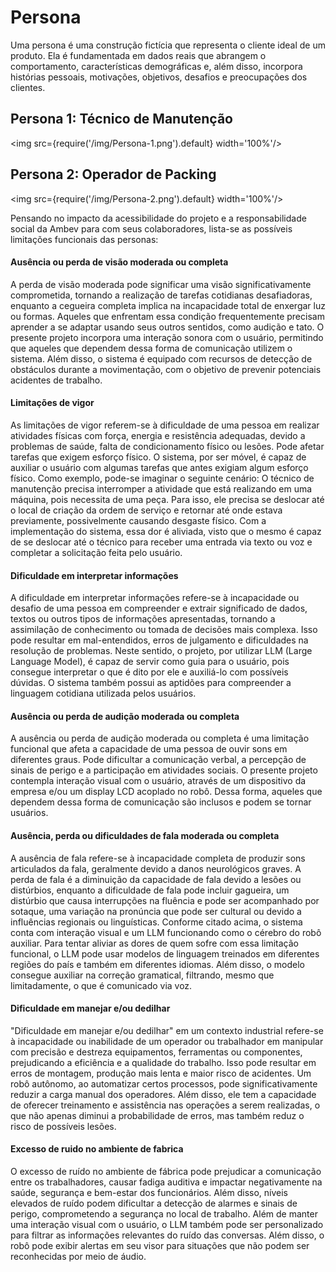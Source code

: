 # Persona

Uma persona é uma construção fictícia que representa o cliente ideal de um produto. Ela é fundamentada em dados reais que abrangem o comportamento, características demográficas e, além disso, incorpora histórias pessoais, motivações, objetivos, desafios e preocupações dos clientes.

## Persona 1: Técnico de Manutenção

<img src={require('/img/Persona-1.png').default} width='100%'/>

## Persona 2: Operador de Packing

<img src={require('/img/Persona-2.png').default} width='100%'/>

Pensando no impacto da acessibilidade do projeto e a responsabilidade social da Ambev para com seus colaboradores, lista-se as possíveis limitações funcionais das personas:

#### Ausência ou perda de visão moderada ou completa
A perda de visão moderada pode significar uma visão significativamente comprometida, tornando a realização de tarefas cotidianas desafiadoras, enquanto a cegueira completa implica na incapacidade total de enxergar luz ou formas. Aqueles que enfrentam essa condição frequentemente precisam aprender a se adaptar usando seus outros sentidos, como audição e tato. 
O presente projeto incorpora uma interação sonora com o usuário, permitindo que aqueles que dependem dessa forma de comunicação utilizem o sistema. Além disso, o sistema é equipado com recursos de detecção de obstáculos durante a movimentação, com o objetivo de prevenir potenciais acidentes de trabalho.

#### Limitações de vigor
As limitações de vigor referem-se à dificuldade de uma pessoa em realizar atividades físicas com força, energia e resistência adequadas, devido a problemas de saúde, falta de condicionamento físico ou lesões. Pode afetar tarefas que exigem esforço físico.
O sistema, por ser móvel, é capaz de auxiliar o usuário com algumas tarefas que antes exigiam algum esforço físico. Como exemplo, pode-se imaginar o seguinte cenário: O técnico de manutenção precisa interromper a atividade que está realizando em uma máquina, pois necessita de uma peça. Para isso, ele precisa se deslocar até o local de criação da ordem de serviço e retornar até onde estava previamente, possivelmente causando desgaste físico. Com a implementação do sistema, essa dor é aliviada, visto que o mesmo é capaz de se deslocar até o técnico para receber uma entrada via texto ou voz e completar a solicitação feita pelo usuário.

#### Dificuldade em interpretar informações
A dificuldade em interpretar informações refere-se à incapacidade ou desafio de uma pessoa em compreender e extrair significado de dados, textos ou outros tipos de informações apresentadas, tornando a assimilação de conhecimento ou tomada de decisões mais complexa. Isso pode resultar em mal-entendidos, erros de julgamento e dificuldades na resolução de problemas.
Neste sentido, o projeto, por utilizar LLM (Large Language Model), é capaz de servir como guia para o usuário, pois consegue interpretar o que é dito por ele e auxiliá-lo com possíveis dúvidas. O sistema também possui as aptidões para compreender a linguagem cotidiana utilizada pelos usuários.

#### Ausência ou perda de audição moderada ou completa
A ausência ou perda de audição moderada ou completa é uma limitação funcional que afeta a capacidade de uma pessoa de ouvir sons em diferentes graus. Pode dificultar a comunicação verbal, a percepção de sinais de perigo e a participação em atividades sociais.
O presente projeto contempla interação visual com o usuário, através de um dispositivo da empresa e/ou um display LCD acoplado no robô. Dessa forma, aqueles que dependem dessa forma de comunicação são inclusos e podem se tornar usuários.

#### Ausência, perda ou dificuldades de fala moderada ou completa
A ausência de fala refere-se à incapacidade completa de produzir sons articulados da fala, geralmente devido a danos neurológicos graves. A perda de fala é a diminuição da capacidade de fala devido a lesões ou distúrbios, enquanto a dificuldade de fala pode incluir gagueira, um distúrbio que causa interrupções na fluência e pode ser acompanhado por sotaque, uma variação na pronúncia que pode ser cultural ou devido a influências regionais ou linguísticas.
Conforme citado acima, o sistema conta com interação visual e um LLM funcionando como o cérebro do robô auxiliar. Para tentar aliviar as dores de quem sofre com essa limitação funcional, o LLM pode usar modelos de linguagem treinados em diferentes regiões do país e também em diferentes idiomas. Além disso, o modelo consegue auxiliar na correção gramatical, filtrando, mesmo que limitadamente, o que é comunicado via voz.  

#### Dificuldade em manejar e/ou dedilhar
"Dificuldade em manejar e/ou dedilhar" em um contexto industrial refere-se à incapacidade ou inabilidade de um operador ou trabalhador em manipular com precisão e destreza equipamentos, ferramentas ou componentes, prejudicando a eficiência e a qualidade do trabalho. Isso pode resultar em erros de montagem, produção mais lenta e maior risco de acidentes.
Um robô autônomo, ao automatizar certos processos, pode significativamente reduzir a carga manual dos operadores. Além disso, ele tem a capacidade de oferecer treinamento e assistência nas operações a serem realizadas, o que não apenas diminui a probabilidade de erros, mas também reduz o risco de possíveis lesões.

#### Excesso de ruido no ambiente de fabrica
O excesso de ruído no ambiente de fábrica pode prejudicar a comunicação entre os trabalhadores, causar fadiga auditiva e impactar negativamente na saúde, segurança e bem-estar dos funcionários. Além disso, níveis elevados de ruído podem dificultar a detecção de alarmes e sinais de perigo, comprometendo a segurança no local de trabalho.
Além de manter uma interação visual com o usuário, o LLM também pode ser personalizado para filtrar as informações relevantes do ruído das conversas. Além disso, o robô pode exibir alertas em seu visor para situações que não podem ser reconhecidas por meio de áudio.



